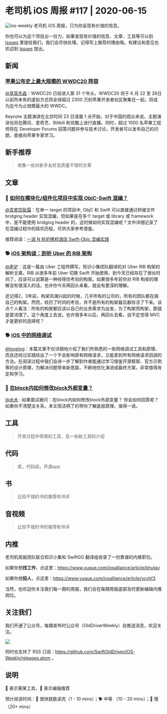 # 老司机 iOS 周报 #117 | 2020-06-15

![ios-weekly](https://github.com/SwiftOldDriver/iOS-Weekly/blob/master/assets/ios-weekly.png?raw=true)
老司机 iOS 周报，只为你呈现有价值的信息。

你也可以为这个项目出一份力，如果发现有价值的信息、文章、工具等可以到 [Issues](https://github.com/SwiftOldDriver/iOS-Weekly/issues) 里提给我们，我们会尽快处理。记得写上推荐的理由哦。有建议和意见也欢迎到 [Issues](https://github.com/SwiftOldDriver/iOS-Weekly/issues) 提出。

## 新闻

### [苹果公布史上最大规模的 WWDC20 阵容](https://www.apple.com/newsroom/2020/06/apple-reveals-lineup-for-its-biggest-ever-worldwide-developers-conference/)

[@享耳先森](https://github.com/iblacksun)：WWDC20 已经进入第 31 个年头，WWDC20 将于 6 月 22 至 26日以前所未有的虚拟方式将全球超过 2300 万的苹果开发者社区聚集在一起，将成为迄今为止规模最大的 WWDC。

Keynote 主题演讲在北京时间 23 日凌晨 1 点开始，对于中国的观众来说，主题演讲也将在腾讯、爱奇艺、Bilibili 和优酷上进行直播。同时，超过 1000 名苹果工程师将在 Developer Forums 回答问题并参与技术讨论，开发者可以发布自己的问题，直接向苹果专家学习。

## 新手推荐

> 收集一些对新手友好且质量不错的文章

## 文章

### 🐢 [如何在模块化/组件化项目中实现 ObjC-Swift 混编？](https://juejin.im/post/5edd8ec16fb9a0480067d37d)

[@含笑饮砒霜](https://weibo.com/chinafishnews/)：在单一 target 的项目中, ObjC 和 Swift 可以直接通过桥接文件 bridging header 实现混编，但如果是在多个 target 或 library  或 framework 中，是不能使用 bridging header 的，这时候如何实现混编呢？文中详细记录了在混编过程中的踩坑历程，可供大家参考借鉴。

推荐阅读：[一波 N 折的携程酒店 Swift-Objc 混编实践](https://mp.weixin.qq.com/s/N6ToEkN9c-2_rIvkv4o9hA)

### 🐕 [iOS 架构谈：剖析 Uber 的 RIB 架构](https://mp.weixin.qq.com/s/8mkPa-5IdddJ10I_sAMK-A)

[@老驴](https://www.weibo.com/6090610445)：这是一篇由 Uber 工程师撰写，知识小集团队翻译的对 Uber RIB 构架的解析文章。RIB 从很多年前 Uber 切换 Swift 开始使用，到今天已经存在了很长时间了，应该可以说算是一种经得住考验的构架。如果很多年前你对 RIB 构架的理解没有很深入的话，也许你今天再回头来看，就会有更深的理解。

还记得2，3年前，构架风潮兴起的时候，几乎所有的公司的，所有的团队都在搞自己的构架。然而，经历了时间的考验，并不是所有的构架最后都存活了下来。谈点个人看法：所有的构架都应该以自己的业务需求为出发，为了构架而构架，那就是耍流氓了。这个角度上去说，也许很多年以后，再回头去看，说不定觉得 MVC 才是更好的选择呢？

### 🐕 [iOS 中的网络调试](https://juejin.im/post/5ee07f45f265da76ce5795aa)

[@looping](https://github.com/looping)：本篇文章不仅详细地介绍了我们所熟悉的一些网络调试工具和原理，而且还经过实践给出了一个不会影响原有网络请求，又能拿到所有网络请求回调的方法。在阅读过程中我们会进一步了解到作者能通过学习借鉴开源框架、官方示例等的设计原理，为解决问题带来新思路，不断地优化演进成最终方案，非常值得肯定和学习。

### 🐢 [在block内如何修改block外部变量？](https://mp.weixin.qq.com/s/VFzTBCiFcbPHqWAnsDtT4A)
[@水水](https://www.xuyanlan.com) : 如果面试被问：在block内如何修改block外部变量？ 你会如何回答呢？如果你不清楚没关系，本文简洁明了的带你了解底层原理，值得一读。

## 工具

> 开发过程中常用的工具，及一些新工具的介绍

## 代码

> 库，代码段，开源app

## 书

> 比较不错的书的推荐和书评

## 音视频

> 比较不错的书的推荐和书评

## 内推

老司机周报团队联合知识小集和 SwiftGG 翻译组收录了一份靠谱的内推职位。

如果你想**找工作**，点这里：https://www.yuque.com/iosalliance/article/bhutav

如果你想**招人**，点这里：https://www.yuque.com/iosalliance/article/ycyhf3

当然，也欢迎你关注我们每一期的周报，我们会在每期周报底部及时更新编辑内推岗位。

## 关注我们

我们开通了公众号，每期发布时公众号（OldDriverWeekly）会推送消息，欢迎关注。

![](https://github.com/SwiftOldDriver/iOS-Weekly/blob/master/assets/qrcode_for_wechat.jpg?raw=true)

同时也支持了 RSS 订阅：https://github.com/SwiftOldDriver/iOS-Weekly/releases.atom 。

## 说明

🚧 表示需某工具，🌟 表示编辑推荐

预计阅读时间：🐎 很快就能读完（1 - 10 mins）；🐕 中等 （10 - 20 mins）；🐢 慢（20+ mins）
